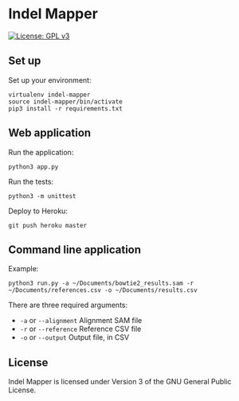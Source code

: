 # Indel Mapper

[![License: GPL v3](https://img.shields.io/badge/License-GPL%20v3-blue.svg)](http://www.gnu.org/licenses/gpl-3.0)

## Set up

Set up your environment:

```shell
virtualenv indel-mapper
source indel-mapper/bin/activate
pip3 install -r requirements.txt
```

## Web application

Run the application:

```shell
python3 app.py
```

Run the tests:

```shell
python3 -m unittest
```

Deploy to Heroku:

```shell
git push heroku master
```

## Command line application

Example:

```shell
python3 run.py -a ~/Documents/bowtie2_results.sam -r ~/Documents/references.csv -o ~/Documents/results.csv
```
There are three required arguments:

* `-a` or `--alignment` Alignment SAM file
* `-r` or `--reference` Reference CSV file
* `-o` or `--output` Output file, in CSV

## License

Indel Mapper is licensed under Version 3 of the GNU General Public License.
